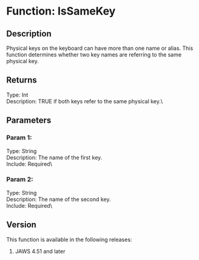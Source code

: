 # Function: IsSameKey

## Description

Physical keys on the keyboard can have more than one name or alias. This
function determines whether two key names are referring to the same
physical key.

## Returns

Type: Int\
Description: TRUE if both keys refer to the same physical key.\

## Parameters

### Param 1:

Type: String\
Description: The name of the first key.\
Include: Required\

### Param 2:

Type: String\
Description: The name of the second key.\
Include: Required\

## Version

This function is available in the following releases:

1.  JAWS 4.51 and later

